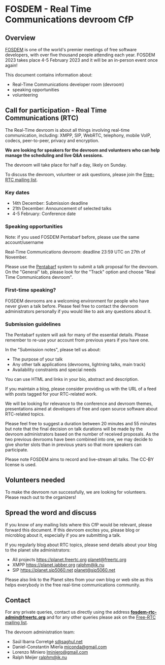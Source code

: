 # FOSDEM - Real Time Communications devroom CfP

## Overview

[FOSDEM] is one of the world's premier meetings of free software developers,
with over five thousand people attending each year. FOSDEM 2023
takes place 4-5 February 2023 and it will be an in-person event once again!

This document contains information about:

- Real-Time Communications developer room (devroom)
- speaking opportunities
- volunteering

## Call for participation - Real Time Communications (RTC)

The Real-Time devroom is about all things involving real-time communication,
including: XMPP, SIP, WebRTC, telephony, mobile VoIP, codecs, peer-to-peer,
privacy and encryption.

**We are looking for speakers for the devroom and volunteers who can help
manage the scheduling and live Q&A sessions.**

The devroom will take place for half a day, likely on Sunday.

To discuss the devroom, volunteer or ask questions, please join the
[Free-RTC mailing list].

### Key dates

- 14th December: Submission deadline
- 21th December: Announcement of selected talks
- 4-5 February: Conference date

### Speaking opportunities

Note: if you used FOSDEM Pentabarf before, please use the same account/username

Real-Time Communications devroom: deadline 23:59 UTC on 27th of November.

Please use the [Pentabarf] system to submit a talk proposal for the
devroom. On the "General" tab, please look for the "Track" option and
choose "Real Time Communications devroom".

### First-time speaking?

FOSDEM devrooms are a welcoming environment for people who have never
given a talk before. Please feel free to contact the devroom administrators
personally if you would like to ask any questions about it.

### Submission guidelines

The Pentabarf system will ask for many of the essential details. Please
remember to re-use your account from previous years if you have one.

In the "Submission notes", please tell us about:

- The purpose of your talk
- Any other talk applications (devrooms, lightning talks, main track)
- Availability constraints and special needs

You can use HTML and links in your bio, abstract and description.

If you maintain a blog, please consider providing us with the
URL of a feed with posts tagged for your RTC-related work.

We will be looking for relevance to the conference and devroom themes,
presentations aimed at developers of free and open source software about
RTC-related topics.

Please feel free to suggest a duration between 20 minutes and 55 minutes
but note that the final decision on talk durations will be made by the
devroom administrators based on the number of received proposals.
As the two previous devrooms have been combined into one, we may decide to
give shorter slots than in previous years so that more speakers can
participate.

Please note FOSDEM aims to record and live-stream all talks.
The CC-BY license is used.

## Volunteers needed

To make the devroom run successfully, we are looking for volunteers. Please reach
out to the organizers!

## Spread the word and discuss

If you know of any mailing lists where this CfP would be relevant, please
forward this document. If this devroom excites you, please blog or microblog
about it, especially if you are submitting a talk.

If you regularly blog about RTC topics, please send details about your
blog to the planet site administrators:

- All projects    https://planet.freertc.org      planet@freertc.org
- XMPP            https://planet.jabber.org       ralphm@ik.nu
- SIP             https://planet.sip5060.net      planet@sip5060.net

Please also link to the Planet sites from your own blog or web site as
this helps everybody in the free real-time communications community.

## Contact

For any private queries, contact us directly using the address
**fosdem-rtc-admin@freertc.org** and for any other queries please ask on
the [Free-RTC mailing list].

The devroom administration team:

- Saúl Ibarra Corretgé <s@saghul.net>
- Daniel-Constantin Mierla <miconda@gmail.com>
- Lorenzo Miniero <lminiero@gmail.com>
- Ralph Meijer <ralphm@ik.nu>

[FOSDEM]: https://fosdem.org
[Free-RTC mailing list]: http://lists.freertc.org/mailman/listinfo/discuss
[Pentabarf]: https://penta.fosdem.org/submission/FOSDEM23/
